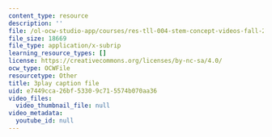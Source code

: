 ```yaml
---
content_type: resource
description: ''
file: /ol-ocw-studio-app/courses/res-tll-004-stem-concept-videos-fall-2013/e7449cca26bf53309c715574b070aa36_3gxNrc_EEN8.vtt
file_size: 18669
file_type: application/x-subrip
learning_resource_types: []
license: https://creativecommons.org/licenses/by-nc-sa/4.0/
ocw_type: OCWFile
resourcetype: Other
title: 3play caption file
uid: e7449cca-26bf-5330-9c71-5574b070aa36
video_files:
  video_thumbnail_file: null
video_metadata:
  youtube_id: null
---
```

